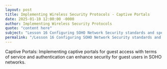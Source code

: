 ```yaml
---
layout: post
title: Implementing Wireless Security Protocols - Captive Portals
date: 2025-01-10 12:00:00 -0000
author: Implementing Wireless Security Protocols
quote: "content here"
subject: "Lesson 16 Configuring SOHO Network Security standards and specifications"
permalink: "/Lesson 16 Configuring SOHO Network Security standards and specifications/Implementing Wireless Security Protocols/Implementing Wireless Security Protocols - Captive Portals"
---
```


Captive Portals: Implementing captive portals for guest access with terms of service and authentication can enhance security for guest users in SOHO networks.

